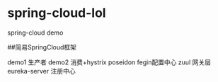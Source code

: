 # spring-cloud-lol
spring-cloud demo

##简易SpringCloud框架

demo1 生产者
demo2 消费+hystrix
poseidon fegin配置中心
zuul 网关层
eureka-server 注册中心

